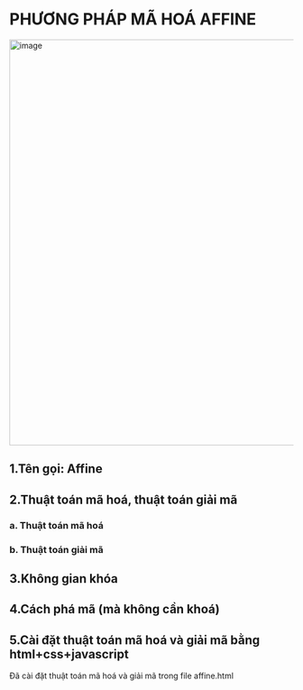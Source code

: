 # PHƯƠNG PHÁP MÃ HOÁ AFFINE
<img width="1280" height="720" alt="image" src="https://github.com/user-attachments/assets/6f25cf04-fd20-41cf-96d5-f4fbaa4e4a37" />

## 1.Tên gọi: Affine
## 2.Thuật toán mã hoá, thuật toán giải mã
### a. Thuật toán mã hoá
### b. Thuật toán giải mã
## 3.Không gian khóa
## 4.Cách phá mã (mà không cần khoá)
## 5.Cài đặt thuật toán mã hoá và giải mã bằng html+css+javascript
Đã cài đặt thuật toán mã hoá và giải mã trong file affine.html
